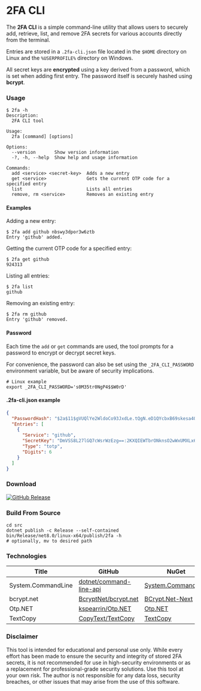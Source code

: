 
# 2FA CLI

The **2FA CLI** is a simple command-line utility that allows users to securely add, retrieve, list, and remove 2FA secrets for various accounts directly from the terminal.

Entries are stored in a `.2fa-cli.json` file located in the `$HOME` directory on Linux and the `%USERPROFILE%` directory on Windows.

All secret keys are **encrypted** using a key derived from a password, which is set when adding first entry. The password itself is securely hashed using **bcrypt**.

### Usage

```text
$ 2fa -h
Description:
  2FA CLI tool

Usage:
  2fa [command] [options]

Options:
  --version       Show version information
  -?, -h, --help  Show help and usage information

Commands:
  add <service> <secret-key>  Adds a new entry
  get <service>               Gets the current OTP code for a specified entry
  list                        Lists all entries
  remove, rm <service>        Removes an existing entry
```

#### Examples

Adding a new entry:

```
$ 2fa add github nbswy3dpor3w6ztb
Entry 'github' added.
```

Getting the current OTP code for a specified entry:

```
$ 2fa get github
924313
```

Listing all entries:

```
$ 2fa list
github
```

Removing an existing entry:

```
$ 2fa rm github
Entry 'github' removed.
```

#### Password

Each time the `add` or `get` commands are used, the tool prompts for a password to encrypt or decrypt secret keys.

For convenience, the password can also be set using the `_2FA_CLI_PASSWORD` environment variable, but be aware of security implications.

```
# Linux example
export _2FA_CLI_PASSWORD='s0M35tr0NgP4$$W0rD'
```

#### .2fa-cli.json example

```json
{
  "PasswordHash": "$2a$11$gVUQlYe2WldoCo93JxdLe.tQgN.eD1QYcbxB69skesa4QYZjEmEJK",
  "Entries": [
    {
      "Service": "github",
      "SecretKey": "DmVSS8L27lGQ7cWsrWzEzg==:2KXQIEWTbrONknsO2wWxUMXLx6MMY41sx2FAkiIJhR8=",
      "Type": "totp",
      "Digits": 6
    }
  ]
}
```

### Download

[![GitHub Release](https://img.shields.io/github/v/release/jurakovic/2fa-cli)](https://github.com/jurakovic/2fa-cli/releases/latest)

### Build From Source

```
cd src
dotnet publish -c Release --self-contained
bin/Release/net8.0/linux-x64/publish/2fa -h
# optionally, mv to desired path
```

### Technologies

| Title | GitHub | NuGet |
|--|--|--|
| System.CommandLine | [dotnet/command-line-api](https://github.com/dotnet/command-line-api) | [System.CommandLine](https://www.nuget.org/packages/System.CommandLine) |
| bcrypt.net | [BcryptNet/bcrypt.net](https://github.com/BcryptNet/bcrypt.net) | [BCrypt.Net-Next](https://www.nuget.org/packages/BCrypt.Net-Next) |
| Otp.NET | [kspearrin/Otp.NET](https://github.com/kspearrin/Otp.NET) | [Otp.NET](https://www.nuget.org/packages/Otp.NET) |
| TextCopy | [CopyText/TextCopy](https://github.com/CopyText/TextCopy) | [TextCopy](https://www.nuget.org/packages/TextCopy) |

### Disclaimer

This tool is intended for educational and personal use only. While every effort has been made to ensure the security and integrity of stored 2FA secrets, it is not recommended for use in high-security environments or as a replacement for professional-grade security solutions. Use this tool at your own risk. The author is not responsible for any data loss, security breaches, or other issues that may arise from the use of this software.
